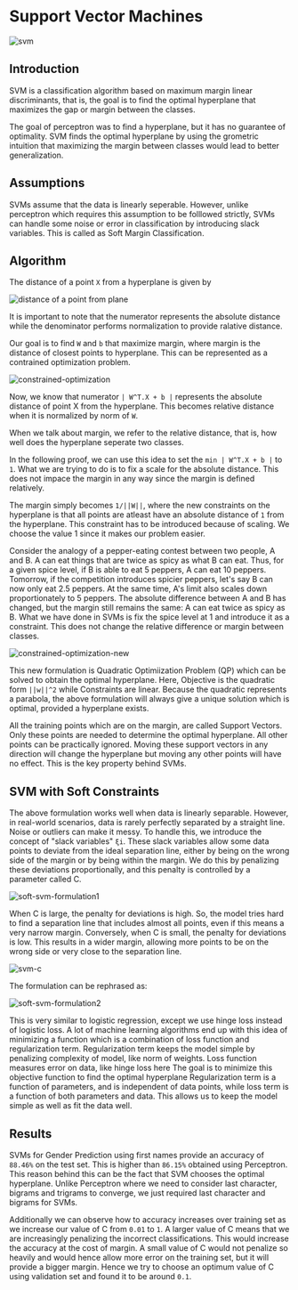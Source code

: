 # Support Vector Machines

<img src = "../assets/img/svm.jpg" alt="svm">

## Introduction

SVM is a classification algorithm based on maximum margin linear discriminants, that is, the goal is to find the optimal hyperplane that maximizes the gap or margin between the classes.

The goal of perceptron was to find a hyperplane, but it has no guarantee of optimality. SVM finds the optimal hyperplane by using the grometric intuition that maximizing the margin between classes would lead to better generalization.

## Assumptions

SVMs assume that the data is linearly seperable. However, unlike perceptron which requires this assumption to be folllowed strictly, SVMs can handle some noise or error in classification by introducing slack variables. This is called as Soft Margin Classification. 

## Algorithm

The distance of a point `X` from a hyperplane is given by 

<img src="../assets/img/distance-of-point.png" alt="distance of a point from plane">

It is important to note that the numerator represents the absolute distance while the denominator performs normalization to provide ralative distance.

Our goal is to find `W` and `b` that maximize margin, where margin is the distance of closest points to hyperplane. This can be represented as a contrained optimization problem.

<img src="../assets/img/constrained-optimization.jpeg" alt="constrained-optimization">

Now, we know that numerator `| W^T.X + b |` represents the absolute distance of point X from the hyperplane. This becomes relative distance when it is normalized by norm of `W`.

When we talk about margin, we refer to the relative distance, that is, how well does the hyperplane seperate two classes.

In the following proof, we can use this idea to set the `min | W^T.X + b |` to `1`. What we are trying to do is to fix a scale for the absolute distance. This does not impace the margin in any way since the margin is defined relatively.

The margin simply becomes `1/||W||`, where the new constraints on the hyperplane is that all points are atleast have an absolute distance of `1` from the hyperplane. This constraint has to be introduced because of scaling. We choose the value 1 since it makes our problem easier.

Consider the analogy of a pepper-eating contest between two people, A and B. A can eat things that are twice as spicy as what B can eat. Thus, for a given spice level, if B is able to eat 5 peppers, A can eat 10 peppers. Tomorrow, if the competition introduces spicier peppers, let's say B can now only eat 2.5 peppers. At the same time, A's limit also scales down proportionately to 5 peppers. The absolute difference between A and B has changed, but the margin still remains the same: A can eat twice as spicy as B. What we have done in SVMs is fix the spice level at 1 and introduce it as a constraint. This does not change the relative difference or margin between classes.

<img src="../assets/img/constrained-optimization-new.jpeg" alt="constrained-optimization-new">

This new formulation is Quadratic Optimiization Problem (QP) which can be solved to obtain the optimal hyperplane. Here, Objective is the quadratic form `||w||^2` while Constraints are linear. Because the quadratic represents a parabola, the above formulation will always give a unique solution which is optimal, provided a hyperplane exists.

All the training points which are on the margin, are called Support Vectors. Only these points are needed to determine the optimal hyperplane. All other points can be practically ignored. Moving these support vectors in any direction will change the hyperplane but moving any other points will have no effect. This is the key property behind SVMs.

## SVM with Soft Constraints

The above formulation works well when data is linearly separable. However, in real-world scenarios, data is rarely perfectly separated by a straight line. Noise or outliers can make it messy. To handle this, we introduce the concept of "slack variables" `ξi`. These slack variables allow some data points to deviate from the ideal separation line, either by being on the wrong side of the margin or by being within the margin. We do this by penalizing these deviations proportionally, and this penalty is controlled by a parameter called C.

<img src="../assets/img/soft-svm-formulation1.jpeg" alt="soft-svm-formulation1">

When C is large, the penalty for deviations is high. So, the model tries hard to find a separation line that includes almost all points, even if this means a very narrow margin. Conversely, when C is small, the penalty for deviations is low. This results in a wider margin, allowing more points to be on the wrong side or very close to the separation line.

<img src="../assets/img/svm-c.png" alt="svm-c">

The formulation can be rephrased as:

<img src="../assets/img/soft-svm-formulation2.jpeg" alt="soft-svm-formulation2">

This is very similar to logistic regression, except we use hinge loss instead of logistic loss. A lot of machine learning algorithms end up with this idea of minimizing a function which is a combination of loss function and regularization term. Regularization term keeps the model simple by penalizing complexity of model, like norm of weights. Loss function measures error on data, like hinge loss here The goal is to minimize this objective function to find the optimal hyperplane Regularization term is a function of parameters, and is independent of data points, while loss term is a function of both parameters and data. This allows us to keep the model simple as well as fit the data well.

## Results

SVMs for Gender Prediction using first names provide an accuracy of `88.46%` on the test set. This is higher than `86.15%` obtained using Perceptron. This reason behind this can be the fact that SVM chooses the optimal hyperplane. Unlike Perceptron where we need to consider last character, bigrams and trigrams to converge, we just required last character and bigrams for SVMs. 

Additionally we can observe how to accuracy increases over training set as we increase our value of C from `0.01` to `1`. A larger value of C means that we are increasingly penalizing the incorrect classifications. This would increase the accuracy at the cost of margin. A small value of C would not penalize so heavily and would hence allow more error on the training set, but it will provide a bigger margin. Hence we try to choose an optimum value of C using validation set and found it to be around `0.1`.